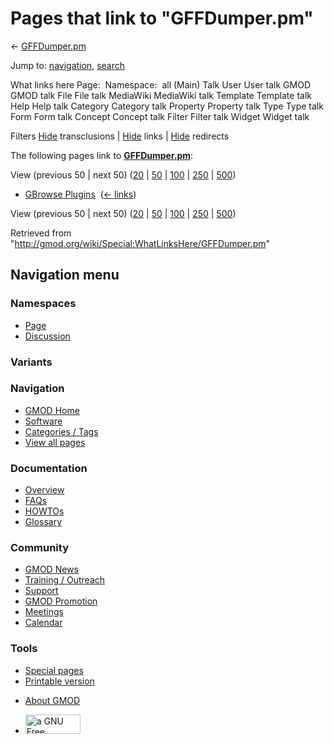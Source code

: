 <div id="mw-page-base" class="noprint">

</div>

<div id="mw-head-base" class="noprint">

</div>

<div id="content" class="mw-body" role="main">

<span id="top"></span>

<div id="mw-js-message" style="display:none;">

</div>



# <span dir="auto">Pages that link to "GFFDumper.pm"</span>

<div id="bodyContent">

<div id="contentSub">

← [GFFDumper.pm](/wiki/GFFDumper.pm "GFFDumper.pm")

</div>

<div id="jump-to-nav" class="mw-jump">

Jump to: [navigation](#mw-navigation), [search](#p-search)

</div>

<div id="mw-content-text">

What links here Page:  Namespace:  all (Main) Talk User User talk GMOD
GMOD talk File File talk MediaWiki MediaWiki talk Template Template talk
Help Help talk Category Category talk Property Property talk Type Type
talk Form Form talk Concept Concept talk Filter Filter talk Widget
Widget talk

Filters
[Hide](/mediawiki/index.php?title=Special:WhatLinksHere/GFFDumper.pm&hidetrans=1 "Special:WhatLinksHere/GFFDumper.pm")
transclusions \|
[Hide](/mediawiki/index.php?title=Special:WhatLinksHere/GFFDumper.pm&hidelinks=1 "Special:WhatLinksHere/GFFDumper.pm")
links \|
[Hide](/mediawiki/index.php?title=Special:WhatLinksHere/GFFDumper.pm&hideredirs=1 "Special:WhatLinksHere/GFFDumper.pm")
redirects

The following pages link to
**[GFFDumper.pm](/wiki/GFFDumper.pm "GFFDumper.pm")**:

View (previous 50 \| next 50)
([20](/mediawiki/index.php?title=Special:WhatLinksHere/GFFDumper.pm&limit=20 "Special:WhatLinksHere/GFFDumper.pm")
\|
[50](/mediawiki/index.php?title=Special:WhatLinksHere/GFFDumper.pm&limit=50 "Special:WhatLinksHere/GFFDumper.pm")
\|
[100](/mediawiki/index.php?title=Special:WhatLinksHere/GFFDumper.pm&limit=100 "Special:WhatLinksHere/GFFDumper.pm")
\|
[250](/mediawiki/index.php?title=Special:WhatLinksHere/GFFDumper.pm&limit=250 "Special:WhatLinksHere/GFFDumper.pm")
\|
[500](/mediawiki/index.php?title=Special:WhatLinksHere/GFFDumper.pm&limit=500 "Special:WhatLinksHere/GFFDumper.pm"))

- [GBrowse Plugins](/wiki/GBrowse_Plugins "GBrowse Plugins") ‎
  <span class="mw-whatlinkshere-tools">([←
  links](/mediawiki/index.php?title=Special:WhatLinksHere&target=GBrowse+Plugins "Special:WhatLinksHere"))</span>

View (previous 50 \| next 50)
([20](/mediawiki/index.php?title=Special:WhatLinksHere/GFFDumper.pm&limit=20 "Special:WhatLinksHere/GFFDumper.pm")
\|
[50](/mediawiki/index.php?title=Special:WhatLinksHere/GFFDumper.pm&limit=50 "Special:WhatLinksHere/GFFDumper.pm")
\|
[100](/mediawiki/index.php?title=Special:WhatLinksHere/GFFDumper.pm&limit=100 "Special:WhatLinksHere/GFFDumper.pm")
\|
[250](/mediawiki/index.php?title=Special:WhatLinksHere/GFFDumper.pm&limit=250 "Special:WhatLinksHere/GFFDumper.pm")
\|
[500](/mediawiki/index.php?title=Special:WhatLinksHere/GFFDumper.pm&limit=500 "Special:WhatLinksHere/GFFDumper.pm"))

</div>

<div class="printfooter">

Retrieved from
"<http://gmod.org/wiki/Special:WhatLinksHere/GFFDumper.pm>"

</div>

<div id="catlinks" class="catlinks catlinks-allhidden">

</div>

<div class="visualClear">

</div>

</div>

</div>

<div id="mw-navigation">

## Navigation menu

<div id="mw-head">



<div id="left-navigation">

<div id="p-namespaces" class="vectorTabs" role="navigation"
aria-labelledby="p-namespaces-label">

### Namespaces

- <span id="ca-nstab-main"><a href="/wiki/GFFDumper.pm" accesskey="c"
  title="View the content page [c]">Page</a></span>
- <span id="ca-talk"><a
  href="/mediawiki/index.php?title=Talk:GFFDumper.pm&amp;action=edit&amp;redlink=1"
  accesskey="t"
  title="Discussion about the content page [t]">Discussion</a></span>

</div>

<div id="p-variants" class="vectorMenu emptyPortlet" role="navigation"
aria-labelledby="p-variants-label">

### 

### Variants[](#)

<div class="menu">

</div>

</div>

</div>

<div id="right-navigation">





</div>



</div>

</div>

</div>

<div id="mw-panel">

<div id="p-logo" role="banner">

<a href="/wiki/Main_Page"
style="background-image: url(http://gmod.org/images/GMOD-cogs.png);"
title="Visit the main page"></a>

</div>

<div id="p-Navigation" class="portal" role="navigation"
aria-labelledby="p-Navigation-label">

### Navigation

<div class="body">

- <span id="n-GMOD-Home">[GMOD Home](/wiki/Main_Page)</span>
- <span id="n-Software">[Software](/wiki/GMOD_Components)</span>
- <span id="n-Categories-.2F-Tags">[Categories /
  Tags](/wiki/Categories)</span>
- <span id="n-View-all-pages">[View all
  pages](/wiki/Special:AllPages)</span>

</div>

</div>

<div id="p-Documentation" class="portal" role="navigation"
aria-labelledby="p-Documentation-label">

### Documentation

<div class="body">

- <span id="n-Overview">[Overview](/wiki/Overview)</span>
- <span id="n-FAQs">[FAQs](/wiki/Category:FAQ)</span>
- <span id="n-HOWTOs">[HOWTOs](/wiki/Category:HOWTO)</span>
- <span id="n-Glossary">[Glossary](/wiki/Glossary)</span>

</div>

</div>

<div id="p-Community" class="portal" role="navigation"
aria-labelledby="p-Community-label">

### Community

<div class="body">

- <span id="n-GMOD-News">[GMOD News](/wiki/GMOD_News)</span>
- <span id="n-Training-.2F-Outreach">[Training /
  Outreach](/wiki/Training_and_Outreach)</span>
- <span id="n-Support">[Support](/wiki/Support)</span>
- <span id="n-GMOD-Promotion">[GMOD
  Promotion](/wiki/GMOD_Promotion)</span>
- <span id="n-Meetings">[Meetings](/wiki/Meetings)</span>
- <span id="n-Calendar">[Calendar](/wiki/Calendar)</span>

</div>

</div>

<div id="p-tb" class="portal" role="navigation"
aria-labelledby="p-tb-label">

### Tools

<div class="body">

- <span id="t-specialpages"><a href="/wiki/Special:SpecialPages" accesskey="q"
  title="A list of all special pages [q]">Special pages</a></span>
- <span id="t-print"><a
  href="/mediawiki/index.php?title=Special:WhatLinksHere/GFFDumper.pm&amp;printable=yes"
  rel="alternate" accesskey="p"
  title="Printable version of this page [p]">Printable version</a></span>

</div>

</div>

</div>

</div>

<div id="footer" role="contentinfo">

- <span id="footer-places-about">[About
  GMOD](/wiki/GMOD:About "GMOD:About")</span>

<!-- -->

- <span id="footer-copyrightico">[<img src="http://www.gnu.org/graphics/gfdl-logo-small.png" width="88"
  height="31" alt="a GNU Free Documentation License" />](http://www.gnu.org/licenses/fdl-1.3.html)</span>




</div>
